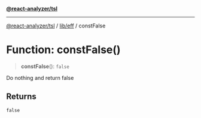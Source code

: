 [**@react-analyzer/tsl**](../../../README.md)

***

[@react-analyzer/tsl](../../../README.md) / [lib/eff](../README.md) / constFalse

# Function: constFalse()

> **constFalse**(): `false`

Do nothing and return false

## Returns

`false`
